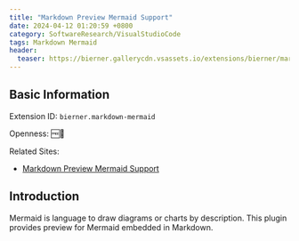 ```yaml
---
title: "Markdown Preview Mermaid Support"
date: 2024-04-12 01:20:59 +0800
category: SoftwareResearch/VisualStudioCode
tags: Markdown Mermaid
header:
  teaser: https://bierner.gallerycdn.vsassets.io/extensions/bierner/markdown-mermaid/1.22.0/1707183756420/Microsoft.VisualStudio.Services.Icons.Default
---
```


## Basic Information

Extension ID: `bierner.markdown-mermaid`

Openness: 🆓📖

Related Sites:

* [Markdown Preview Mermaid Support](https://marketplace.visualstudio.com/items?itemName=bierner.markdown-mermaid)

## Introduction

Mermaid is language to draw diagrams or charts by description. This plugin provides preview for Mermaid embedded in Markdown.
